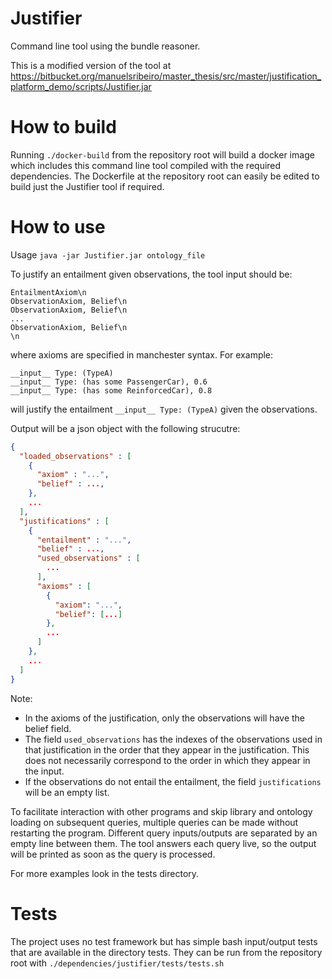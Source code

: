 # Justifier

Command line tool using the bundle reasoner. 

This is a modified version of the tool at https://bitbucket.org/manuelsribeiro/master_thesis/src/master/justification_platform_demo/scripts/Justifier.jar

# How to build

Running `./docker-build` from the repository root will build a docker image which includes this command line tool 
compiled with the required dependencies. 
The Dockerfile at the repository root can easily be edited to build just the Justifier tool if required.


# How to use

Usage `java -jar Justifier.jar ontology_file`

To justify an entailment given observations, the tool input should be:
```
EntailmentAxiom\n
ObservationAxiom, Belief\n
ObservationAxiom, Belief\n
...
ObservationAxiom, Belief\n
\n
```

where axioms are specified in manchester syntax. For example:
```
__input__ Type: (TypeA)
__input__ Type: (has some PassengerCar), 0.6
__input__ Type: (has some ReinforcedCar), 0.8

```
will justify the entailment `__input__ Type: (TypeA)` given the observations.

Output will be a json object with the following strucutre:

```json
{
  "loaded_observations" : [
    {
      "axiom" : "...",
      "belief" : ...,
    },
    ...
  ],
  "justifications" : [
    {
      "entailment" : "...",
      "belief" : ...,
      "used_observations" : [
        ...
      ],
      "axioms" : [
        {
          "axiom": "...",
          "belief": [...]
        },
        ...
      ]
    },
    ...
  ]
}

```
Note: 
- In the axioms of the justification, only the observations will have the belief field.
- The field `used_observations` has the indexes of the observations used in that justification in the order that they 
appear in the justification. This does not necessarily correspond to the order in which they appear in the input.
- If the observations do not entail the entailment, the field `justifications` will be an empty list.

To facilitate interaction with other programs and skip library and ontology loading on subsequent queries, 
multiple queries can be made without restarting the program. 
Different query inputs/outputs are separated by an empty line between them.
The tool answers each query live, so the output will be printed as soon as the query is processed.

For more examples look in the tests directory.

# Tests

The project uses no test framework but has simple bash input/output tests that are available in the directory tests.
They can be run from the repository root with `./dependencies/justifier/tests/tests.sh`

